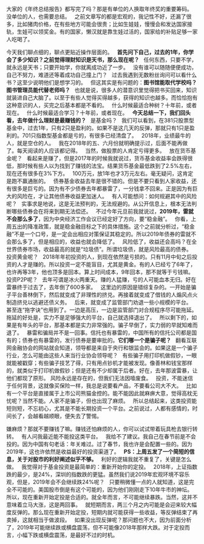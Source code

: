 大家的《年终总结报告》都写完了吗？那是有单位的人换取年终奖的重要筹码。
 
没单位的人，也需要总结。
 
之前文章写的都是宏观的，我记性不好，还漏了很多，比如猪肉价格，在有些地方可能会很贵；比如生娃娃，慢慢会和发达国家接轨，生娃可以领奖金。有的国家，懒汉就是靠生娃过活的，国家给的补贴足够一家人吃喝了。
  
今天我们聊点细的，聊点更贴近操作层面的。
 
**首先问下自己，过去的1年，你学会了多少知识？之前觉得理财知识是天书，那么现在呢？**
 
任何东西，只要不学，就永远是天书；只要开始学，你就离成功近了一步。
 
没有谁可以随随便便成功，自己不努力，难道还等着成功自己撞上门？
 
过去我遇到无数粉丝询问可以看什么书？这至少说明他们是想学习的。
 
但这其实是有问题的：**图书馆能取代学校吗？图书管理员能代替老师吗？**
 
也就是说，很多人的潜意识里觉得把书买回来，知识就装进自己大脑了。以至于有些人觉得买得越多，获得的知识也越多。而恰恰抱有这种意识的人，买完之后基本都是不看的。
 
什么时候最适合种树？十年前，或者现在。
 
什么时候最适合学习？十年前，或者现在。
 
**今天总结一下，我们回头看，去年做什么理财是最赚钱的？**
 
是基金吗？
 
我们可以看到，在381只股票型基金中，过去1年，只有2只是盈利的。如果不是这几天的反弹，那就只有1只是盈利的。701只指数型基金都是亏的，有很多已经清盘了。
 
2018年，业绩最牛的人，就是空仓的人。
 
我在2018年的五、六月份就明确提示过，后面不能再做了。每天阅读的人应该都记得。
 
当然，做股票的人肯定亏得更多。
 
放在货币基金呢？
 
看起来是赚了，但是2017年的时候我就说过，货币基金收益率会跌得很低，那时候有些人以为找到了赚钱的法宝。结果货币基金最低跌到了2.5%左右，现在还有很多在3%下方。
 
100万元，放1年也才3万元左右。毫无疑问，这肯定是跑不赢通胀的。
 
债券基金收益去年是很不错的。但是不要只看到人家收益，还有很多是巨亏的。因为有不少债券去年都暴雷了，一分钱拿不回来。正是因为有巨大的风险在，才让其他债券收益更加迷人。
 
有人可能想问：如何规避其中的风险呢？
 
实事求是地说，这是无法预判的，无法规避的。从公开信息上，根本无法判断哪些债券会在将来到期无法偿还。
 
不过今年元旦前我就说过，**2019年，雷就不会那么多了**，因为中央经济工作会议已经定好了方向，要“稳金融”。
 
你看，上周五出的降准政策，就是稳金融目标之下的具体措施。这个之前就分析过，“稳金融”不是一个口号，是一定会出相应对策保证其稳定的。所以2019年债券的雷就不会那么多了，但是相应的，收益也就会降低了。
 
风险低了，收益还会高吗？在全世界债券市场，收益最高的就是“垃圾债”。所谓垃圾债，就是风险最高的债券。
 
投资黄金呢？
 
2018年年初投资的人，到现在依然是亏损的。只有11月中旬之后投资的人才是赚的。所以投资一定不能盲目，尤其是黄金。有的人已经亏了6年了，也许再等3年，他也顶多是回本。算上时间成本，9年回本，那不就等于亏钱嘛。
 
投资P2P呢？
 
去年可谓是冰火两重天。赚的人猛赚，亏的人可能血本无归。好在雷暴终于过去了，去年倒了600多家。
 
这里边的原因是错综复杂的。一开始是骗子平台善林倒下，然后就变成了非理性的挤兑。再接着就变成了借钱的人煽风点火制造挤兑以逃避还债义务。
 
后来，就变成了监管部门劝退一些小规模的平台。
 
甚至连“拖字诀”也用到了。一边是高压，一边是监管部门对合规程序尽可能拖延。拖延的好处是，实力不是足够强大的平台，自己就选择退出了。
 
所以剩下的，如果是有年头的平台，那基本都是实力非常强的。骗子早倒了，实力弱的早就知难而退了。
 
暴雷和骗局并不是一回事。信托也有暴雷的，中国所有的信托公司都是国有的；债券也有暴雷的，发行债券是要审批的。**它们哪一个是骗子呢？**
 
翻看互联网金融协会的网站就会知道，领导都是来自于央行和银监会的。如果这是一个骗子行业，怎么可能由这些人来当行业协会领导呢？
 
有些骗子用打印机做假钞，一眼就能被戳穿；有些骗子技艺了得，只有用点钞机才能被发现。像善林和钱宝那样的，就类似于打印机做假钞；但是还有不少却属于后者。好在，去年那波雷暴，让他们都现了原形。
风险永远是存在的，但我们无法因噎废食。
 
投资，不能迷信于任何背景，这就像买保险一样，我总是说要看产品，不要看公司大不大。
 
比如有一个平台是直接属于上市公司熊猫金控的。能不能因此就麻痹大意，觉得高枕无忧呢？当然不能。人家不是骗子，但也出现了麻烦。
 
所以总结起来，这类投资能短则短，不忘初心，尤其是不能长期投资一个平台。之前说过，人都有感情的，时间长了，会越看越顺眼，便失去了警惕。
  
嫌麻烦？那就不要赚钱了嘛。赚钱还怕麻烦的人，你可以试试带着玩具枪去银行转转。
 
有人问我最近能不能投这类平台。
 
我给不了建议。我自己在春节前是不会投的。因为中国有句老话：年关难过。过了春节，我也许是会配置一些的。因为2019年，这也许依然是收益最好的投资渠道了。
 
**PS：上周五发了一个简短的信息，关于对股市的利好阐述似乎不够。**
 
利好的逻辑我就不重复了，关键是怎么做。
 
我觉得对于基金投资是最简单的：重新开始你的定投。
 
2018年，上证指数跌的最少，是24%，深圳的指数跌的更猛。虽然我们说2019年宏观环境不容乐观，但是，2019年会不会继续跌24%呢？
 
只要稍微懂一点的人就知道，这是完全不可能的。美国股市倒是有这个可能的，因为他们刚刚走下10年牛市的神坛。
 
所以，现在重新开始定投是合适的。就全年而言，不可能继续暴跌。当然，这并不意味着立马大涨，这是两回事。
 
就短期而言，两三个月之内可能是会迎来较大幅度反弹的。那么现在重新开始定投，短期内就可能获得一些收益，等反弹结束了再卖掉，这就相当于做波段。
 
如果没出现反弹呢？那问题也不大，因为前面分析了，2019年可能继续跌或横盘震荡，但不可能像2018年那样大跌。对于定投而言，小幅下跌或横盘震荡，是最好不过的时机。